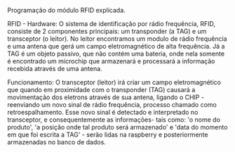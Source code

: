 Programação do módulo RFID explicada.

RFID - Hardware: O sistema de identificação por rádio frequência, RFID, consiste de 2 componentes principais: um transponder (a TAG) e um transceptor (o leitor). No leitor encontramos um modulo de rádio frequência e uma antena que gerá um campo eletromagnético de alta frequência. Já a TAG é um objeto passivo, que não contém uma bateria, onde nela somente é encontrado um microchip que armazenará e processará a informação recebida através de uma antena.

Funcionamento: O transceptor (leitor) irá criar um campo eletromagnético que quando em proximidade com o transponder (TAG) causará a movimentação dos eletrons através de sua antena, ligando o CHIP - reenviando um novo sinal de rádio frequência, processo chamado como retroespalhamento. Esse novo sinal é detectado e interpretado no transceptor, e consequentemente as informações- tais como: 'o nome do produto', 'a posição onde tal produto será armazenado' e 'data do momento em que foi escrita a TAG' - serão lidas na raspberry e posteriormente armazenadas no banco de dados.  